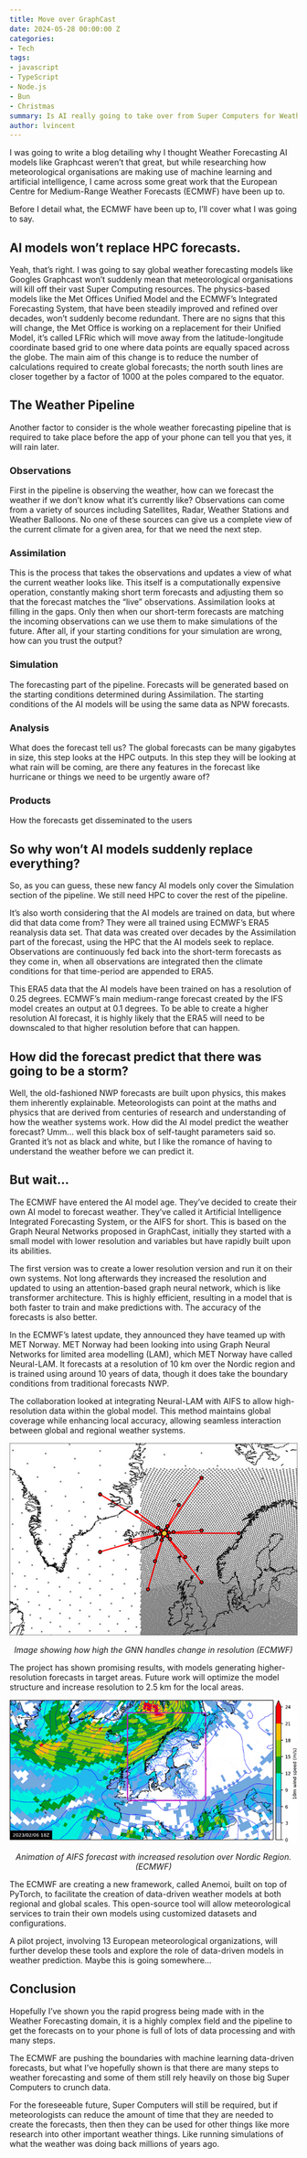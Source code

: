 ```yaml
---
title: Move over GraphCast
date: 2024-05-28 00:00:00 Z
categories:
- Tech
tags:
- javascript
- TypeScript
- Node.js
- Bun
- Christmas
summary: Is AI really going to take over from Super Computers for Weather Forecasting?
author: lvincent
---
```


I was going to write a blog detailing why I thought Weather Forecasting AI models like Graphcast weren’t that great, but while researching how meteorological organisations are making use of machine learning and artificial intelligence, I came across some great work that the European Centre for Medium-Range Weather Forecasts (ECMWF) have been up to.

Before I detail what, the ECMWF have been up to, I’ll cover what I was going to say.

## AI models won’t replace HPC forecasts.

Yeah, that’s right. I was going to say global weather forecasting models like Googles Graphcast won’t suddenly mean that meteorological organisations will kill off their vast Super Computing resources. The physics-based models like the Met Offices Unified Model and the ECMWF’s Integrated Forecasting System, that have been steadily improved and refined over decades, won’t suddenly become redundant. There are no signs that this will change, the Met Office is working on a replacement for their Unified Model, it’s called LFRic which will move away from the latitude-longitude coordinate based grid to one where data points are equally spaced across the globe. The main aim of this change is to reduce the number of calculations required to create global forecasts; the north south lines are closer together by a factor of 1000 at the poles compared to the equator.

## The Weather Pipeline

Another factor to consider is the whole weather forecasting pipeline that is required to take place before the app of your phone can tell you that yes, it will rain later. 

### Observations

First in the pipeline is observing the weather, how can we forecast the weather if we don’t know what it’s currently like? Observations can come from a variety of sources including Satellites, Radar, Weather Stations and Weather Balloons. No one of these sources can give us a complete view of the current climate for a given area, for that we need the next step.

### Assimilation

This is the process that takes the observations and updates a view of what the current weather looks like. This itself is a computationally expensive operation, constantly making short term forecasts and adjusting them so that the forecast matches the “live” observations. Assimilation looks at filling in the gaps. Only then when our short-term forecasts are matching the incoming observations can we use them to make simulations of the future. After all, if your starting conditions for your simulation are wrong, how can you trust the output?

### Simulation

The forecasting part of the pipeline. Forecasts will be generated based on the starting conditions determined during Assimilation. The starting conditions of the AI models will be using the same data as NPW forecasts.

### Analysis

What does the forecast tell us? The global forecasts can be many gigabytes in size, this step looks at the HPC outputs. In this step they will be looking at what rain will be coming, are there any features in the forecast like hurricane or things we need to be urgently aware of?

### Products

How the forecasts get disseminated to the users

## So why won’t AI models suddenly replace everything?

So, as you can guess, these new fancy AI models only cover the Simulation section of the pipeline. We still need HPC to cover the rest of the pipeline. 

It’s also worth considering that the AI models are trained on data, but where did that data come from? They were all trained using ECMWF’s ERA5 reanalysis data set. That data was created over decades by the Assimilation part of the forecast, using the HPC that the AI models seek to replace. Observations are continuously fed back into the short-term forecasts as they come in, when all observations are integrated then the climate conditions for that time-period are appended to ERA5.

This ERA5 data that the AI models have been trained on has a resolution of 0.25 degrees. ECMWF’s main medium-range forecast created by the IFS model creates an output at 0.1 degrees. To be able to create a higher resolution AI forecast, it is highly likely that the ERA5 will need to be downscaled to that higher resolution before that can happen.

## How did the forecast predict that there was going to be a storm? 

Well, the old-fashioned NWP forecasts are built upon physics, this makes them inherently explainable. Meteorologists can point at the maths and physics that are derived from centuries of research and understanding of how the weather systems work. How did the AI model predict the weather forecast? Umm... well this black box of self-taught parameters said so. Granted it’s not as black and white, but I like the romance of having to understand the weather before we can predict it.

## But wait…

The ECMWF have entered the AI model age.
They’ve decided to create their own AI model to forecast weather. They’ve called it Artificial Intelligence Integrated Forecasting System, or the AIFS for short. This is based on the Graph Neural Networks proposed in GraphCast, initially they started with a small model with lower resolution and variables but have rapidly built upon its abilities. 

The first version was to create a lower resolution version and run it on their own systems. Not long afterwards they increased the resolution and updated to using an attention-based graph neural network, which is like transformer architecture. This is highly efficient, resulting in a model that is both faster to train and make predictions with. The accuracy of the forecasts is also better.

In the ECMWF’s latest update, they announced they have teamed up with MET Norway. MET Norway had been looking into using Graph Neural Networks for limited area modelling (LAM), which MET Norway have called Neural-LAM. It forecasts at a resolution of 10 km over the Nordic region and is trained using around 10 years of data, though it does take the boundary conditions from traditional forecasts NWP.

The collaboration looked at integrating Neural-LAM with AIFS to allow high-resolution data within the global model. This method maintains global coverage while enhancing local accuracy, allowing seamless interaction between global and regional weather systems.

![GNN mesh over resolutions](../lvincent/assets/graphcast2/ecmwf-aifs-mesh.jpg) <center>_Image showing how high the GNN handles change in resolution (ECMWF)_</center>

The project has shown promising results, with models generating higher-resolution forecasts in target areas. Future work will optimize the model structure and increase resolution to 2.5 km for the local areas.

![GIF forecast example](../lvincent/assets/graphcast2/ecmwf-aifs-dual-res.gif) <center>_Animation of AIFS forecast with increased resolution over Nordic Region. (ECMWF)_</center>

The ECMWF are creating a new framework, called Anemoi, built on top of PyTorch, to facilitate the creation of data-driven weather models at both regional and global scales. This open-source tool will allow meteorological services to train their own models using customized datasets and configurations.

A pilot project, involving 13 European meteorological organizations, will further develop these tools and explore the role of data-driven models in weather prediction.
Maybe this is going somewhere...

## Conclusion
Hopefully I’ve shown you the rapid progress being made with in the Weather Forecasting domain, it is a highly complex field and the pipeline to get the forecasts on to your phone is full of lots of data processing and with many steps.

The ECMWF are pushing the boundaries with machine learning data-driven forecasts, but what I’ve hopefully shown is that there are many steps to weather forecasting and some of them still rely heavily on those big Super Computers to crunch data.

For the foreseeable future, Super Computers will still be required, but if meteorologists can reduce the amount of time that they are needed to create the forecasts, then then they can be used for other things like more research into other important weather things. Like running simulations of what the weather was doing back millions of years ago.

